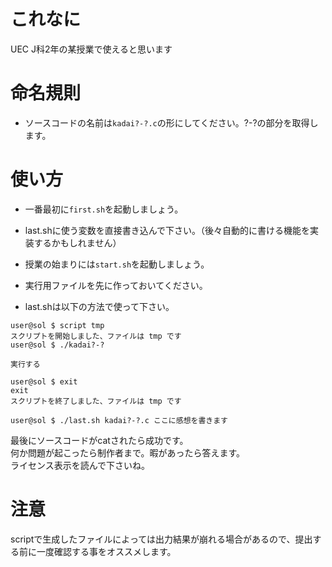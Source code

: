 # これなに
UEC J科2年の某授業で使えると思います

# 命名規則

 * ソースコードの名前は```kadai?-?.c```の形にしてください。?-?の部分を取得します。

# 使い方
 * 一番最初に```first.sh```を起動しましょう。
 * last.shに使う変数を直接書き込んで下さい。（後々自動的に書ける機能を実装するかもしれません）
 * 授業の始まりには```start.sh```を起動しましょう。
 * 実行用ファイルを先に作っておいてください。

 * last.shは以下の方法で使って下さい。
```
user@sol $ script tmp
スクリプトを開始しました、ファイルは tmp です
user@sol $ ./kadai?-?

実行する

user@sol $ exit
exit
スクリプトを終了しました、ファイルは tmp です

user@sol $ ./last.sh kadai?-?.c ここに感想を書きます
```

最後にソースコードがcatされたら成功です。  
何か問題が起こったら制作者まで。暇があったら答えます。  
ライセンス表示を読んで下さいね。

# 注意
scriptで生成したファイルによっては出力結果が崩れる場合があるので、提出する前に一度確認する事をオススメします。
